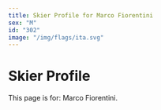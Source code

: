 ```yaml
---
title: Skier Profile for Marco Fiorentini
sex: "M"
id: "302"
image: "/img/flags/ita.svg" 
---
```


# Skier Profile

This page is for: Marco Fiorentini.
    